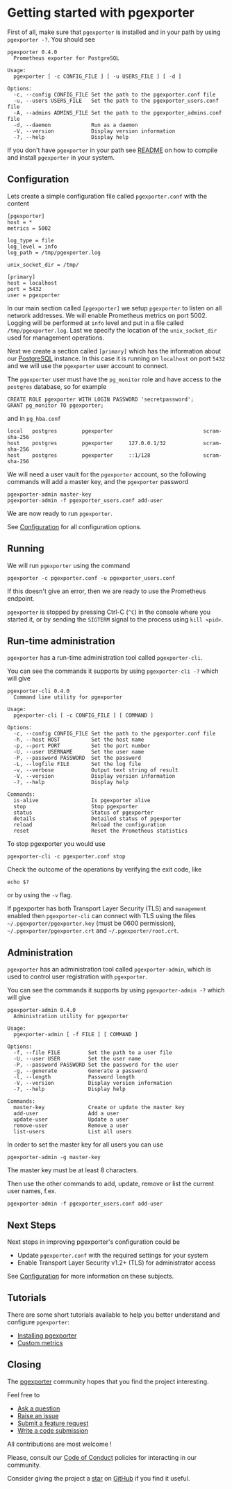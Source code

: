 # Getting started with pgexporter

First of all, make sure that `pgexporter` is installed and in your path by
using `pgexporter -?`. You should see

```
pgexporter 0.4.0
  Prometheus exporter for PostgreSQL

Usage:
  pgexporter [ -c CONFIG_FILE ] [ -u USERS_FILE ] [ -d ]

Options:
  -c, --config CONFIG_FILE Set the path to the pgexporter.conf file
  -u, --users USERS_FILE   Set the path to the pgexporter_users.conf file
  -A, --admins ADMINS_FILE Set the path to the pgexporter_admins.conf file
  -d, --daemon             Run as a daemon
  -V, --version            Display version information
  -?, --help               Display help
```

If you don't have `pgexporter` in your path see [README](../README.md) on how to
compile and install `pgexporter` in your system.

## Configuration

Lets create a simple configuration file called `pgexporter.conf` with the content

```
[pgexporter]
host = *
metrics = 5002

log_type = file
log_level = info
log_path = /tmp/pgexporter.log

unix_socket_dir = /tmp/

[primary]
host = localhost
port = 5432
user = pgexporter
```

In our main section called `[pgexporter]` we setup `pgexporter` to listen on all
network addresses. We will enable Prometheus metrics on port 5002.
Logging will be performed at `info` level and put in a file called `/tmp/pgexporter.log`.
Last we specify the location of the `unix_socket_dir` used for management operations.

Next we create a section called `[primary]` which has the information about our
[PostgreSQL](https://www.postgresql.org) instance. In this case it is running
on `localhost` on port `5432` and we will use the `pgexporter` user account to connect.

The `pgexporter` user must have the `pg_monitor` role and have access to the `postgres` database,
so for example

```
CREATE ROLE pgexporter WITH LOGIN PASSWORD 'secretpassword';
GRANT pg_monitor TO pgexporter;
```

and in `pg_hba.conf`

```
local   postgres        pgexporter                             scram-sha-256
host    postgres        pgexporter     127.0.0.1/32            scram-sha-256
host    postgres        pgexporter     ::1/128                 scram-sha-256
```

We will need a user vault for the `pgexporter` account, so the following commands will add
a master key, and the `pgexporter` password

```
pgexporter-admin master-key
pgexporter-admin -f pgexporter_users.conf add-user
```

We are now ready to run `pgexporter`.

See [Configuration](./CONFIGURATION.md) for all configuration options.

## Running

We will run `pgexporter` using the command

```
pgexporter -c pgexporter.conf -u pgexporter_users.conf
```

If this doesn't give an error, then we are ready to use the Prometheus endpoint.

`pgexporter` is stopped by pressing Ctrl-C (`^C`) in the console where you started it, or by sending
the `SIGTERM` signal to the process using `kill <pid>`.

## Run-time administration

`pgexporter` has a run-time administration tool called `pgexporter-cli`.

You can see the commands it supports by using `pgexporter-cli -?` which will give

```
pgexporter-cli 0.4.0
  Command line utility for pgexporter

Usage:
  pgexporter-cli [ -c CONFIG_FILE ] [ COMMAND ]

Options:
  -c, --config CONFIG_FILE Set the path to the pgexporter.conf file
  -h, --host HOST          Set the host name
  -p, --port PORT          Set the port number
  -U, --user USERNAME      Set the user name
  -P, --password PASSWORD  Set the password
  -L, --logfile FILE       Set the log file
  -v, --verbose            Output text string of result
  -V, --version            Display version information
  -?, --help               Display help

Commands:
  is-alive                 Is pgexporter alive
  stop                     Stop pgexporter
  status                   Status of pgexporter
  details                  Detailed status of pgexporter
  reload                   Reload the configuration
  reset                    Reset the Prometheus statistics
```

To stop pgexporter you would use

```
pgexporter-cli -c pgexporter.conf stop
```

Check the outcome of the operations by verifying the exit code, like

```
echo $?
```

or by using the `-v` flag.

If pgexporter has both Transport Layer Security (TLS) and `management` enabled then `pgexporter-cli` can
connect with TLS using the files `~/.pgexporter/pgexporter.key` (must be 0600 permission),
`~/.pgexporter/pgexporter.crt` and `~/.pgexporter/root.crt`.

## Administration

`pgexporter` has an administration tool called `pgexporter-admin`, which is used to control user
registration with `pgexporter`.

You can see the commands it supports by using `pgexporter-admin -?` which will give

```
pgexporter-admin 0.4.0
  Administration utility for pgexporter

Usage:
  pgexporter-admin [ -f FILE ] [ COMMAND ]

Options:
  -f, --file FILE         Set the path to a user file
  -U, --user USER         Set the user name
  -P, --password PASSWORD Set the password for the user
  -g, --generate          Generate a password
  -l, --length            Password length
  -V, --version           Display version information
  -?, --help              Display help

Commands:
  master-key              Create or update the master key
  add-user                Add a user
  update-user             Update a user
  remove-user             Remove a user
  list-users              List all users
```

In order to set the master key for all users you can use

```
pgexporter-admin -g master-key
```

The master key must be at least 8 characters.

Then use the other commands to add, update, remove or list the current user names, f.ex.

```
pgexporter-admin -f pgexporter_users.conf add-user
```

## Next Steps

Next steps in improving pgexporter's configuration could be

* Update `pgexporter.conf` with the required settings for your system
* Enable Transport Layer Security v1.2+ (TLS) for administrator access

See [Configuration](./CONFIGURATION.md) for more information on these subjects.

## Tutorials

There are some short tutorials available to help you better understand and configure `pgexporter`:

- [Installing pgexporter](https://github.com/pgexporter/pgexporter/blob/main/doc/tutorial/01_install.md)
- [Custom metrics](https://github.com/pgexporter/pgexporter/blob/main/doc/tutorial/02_custom_metrics.md)

## Closing

The [pgexporter](https://github.com/pgexporter/pgexporter) community hopes that you find
the project interesting.

Feel free to

* [Ask a question](https://github.com/pgexporter/pgexporter/discussions)
* [Raise an issue](https://github.com/pgexporter/pgexporter/issues)
* [Submit a feature request](https://github.com/pgexporter/pgexporter/issues)
* [Write a code submission](https://github.com/pgexporter/pgexporter/pulls)

All contributions are most welcome !

Please, consult our [Code of Conduct](../CODE_OF_CONDUCT.md) policies for interacting in our
community.

Consider giving the project a [star](https://github.com/pgexporter/pgexporter/stargazers) on
[GitHub](https://github.com/pgexporter/pgexporter/) if you find it useful.
